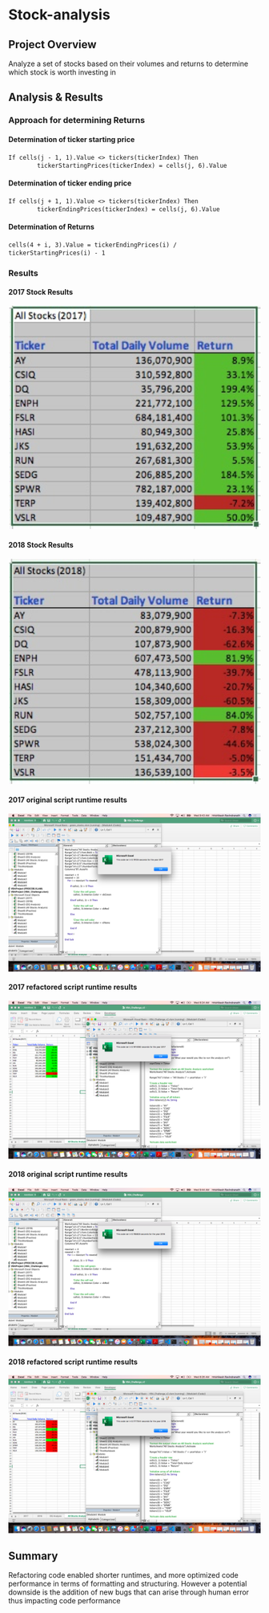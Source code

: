 # Stock-analysis

## Project Overview
Analyze a set of stocks based on their volumes and returns to determine which stock is worth investing in

## Analysis & Results

### Approach for determining Returns

#### Determination of ticker starting price 
```
If cells(j - 1, 1).Value <> tickers(tickerIndex) Then
        tickerStartingPrices(tickerIndex) = cells(j, 6).Value
```
#### Determination of ticker ending price
```
If cells(j + 1, 1).Value <> tickers(tickerIndex) Then
        tickerEndingPrices(tickerIndex) = cells(j, 6).Value
```
#### Determination of Returns
```
cells(4 + i, 3).Value = tickerEndingPrices(i) / tickerStartingPrices(i) - 1
```
### Results

#### 2017 Stock Results

![2017 Results](https://raw.githubusercontent.com/Kesh0326/stock-analysis/master/2017%20Stock%20Results.png)

#### 2018 Stock Results

![2018 Results](https://raw.githubusercontent.com/Kesh0326/stock-analysis/master/2018_Stock_Results.png)

#### 2017 original script runtime results

![2017 original script runtime](https://raw.githubusercontent.com/Kesh0326/stock-analysis/master/2017_Original_Runtime.png)

#### 2017 refactored script runtime results

![2017 refactored script runtime](https://raw.githubusercontent.com/Kesh0326/stock-analysis/master/Resources/VBA_Challenge_2017.png)

#### 2018 original script runtime results

![2018 original script runtime](https://raw.githubusercontent.com/Kesh0326/stock-analysis/master/2018_Original_Runtime.png)

#### 2018 refactored script runtime results

![2018 refactored script runtime](https://raw.githubusercontent.com/Kesh0326/stock-analysis/master/Resources/VBA_Challenge_2018.png)

## Summary

Refactoring code enabled shorter runtimes, and more optimized code performance in terms of formatting and structuring. However a potential downside is the addition of new bugs that can arise through human error thus impacting code performance

